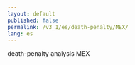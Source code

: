 ```yaml
---
layout: default
published: false
permalink: /v3_1/es/death-penalty/MEX/
lang: es
---
```


death-penalty analysis MEX

